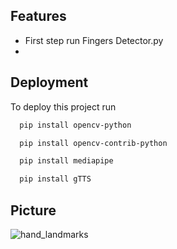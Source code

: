 ## Features

- First step run Fingers Detector.py
- 
## Deployment

To deploy this project run
```bash
  pip install opencv-python
```
```bash
  pip install opencv-contrib-python
```
```bash
  pip install mediapipe
```
```bash
  pip install gTTS
```
## Picture
![hand_landmarks](https://user-images.githubusercontent.com/106130274/209425521-77e18452-d5ff-4de8-902b-cf9d673d1dbe.png)
